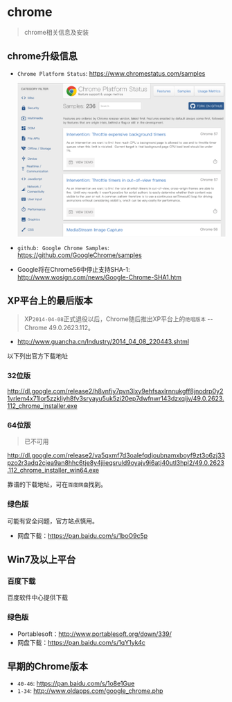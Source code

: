 # chrome

> chrome相关信息及安装


## chrome升级信息

* `Chrome Platform Status`: <https://www.chromestatus.com/samples>

    <img src="./img/chrome-platform-status.png" style="max-height:500px">
* `github: Google Chrome Samples`: <https://github.com/GoogleChrome/samples>
* Google将在Chrome56中停止支持SHA-1: <http://www.wosign.com/news/Google-Chrome-SHA1.htm>


## XP平台上的最后版本

> XP`2014-04-08`正式退役以后，Chrome随后推出XP平台上的`绝唱版本` -- Chrome 49.0.2623.112。

* <http://www.guancha.cn/Industry/2014_04_08_220443.shtml>

以下列出官方下载地址

### 32位版

<http://dl.google.com/release2/h8vnfiy7pvn3lxy9ehfsaxlrnnukgff8jnodrp0y21vrlem4x71lor5zzkliyh8fv3sryayu5uk5zi20ep7dwfnwr143dzxqijv/49.0.2623.112_chrome_installer.exe>

### 64位版

> 已不可用

<http://dl.google.com/release2/va5qxmf7d3oalefqdjoubnamxboyf9zt3o6zj33pzo2r3adq2cjea9an8hhc6tje8y4jiieqsruld9oyajv9i6atj40utl3hpl2/49.0.2623.112_chrome_installer_win64.exe>

靠谱的下载地址，可在`百度网盘`找到。



### 绿色版

可能有安全问题，官方站点慎用。

* 网盘下载：<https://pan.baidu.com/s/1boO9c5p>




## Win7及以上平台


### 百度下载

百度软件中心提供下载


### 绿色版

* Portablesoft：<http://www.portablesoft.org/down/339/>
* 网盘下载：<https://pan.baidu.com/s/1qY1yk4c>


## 早期的Chrome版本

* `40-46`: <https://pan.baidu.com/s/1o8e1Gue>
* `1-34`: <http://www.oldapps.com/google_chrome.php>

